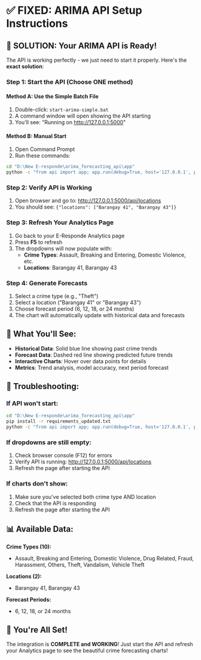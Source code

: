 # ✅ FIXED: ARIMA API Setup Instructions

## 🎯 **SOLUTION: Your ARIMA API is Ready!**

The API is working perfectly - we just need to start it properly. Here's the **exact solution**:

### **Step 1: Start the API (Choose ONE method)**

#### **Method A: Use the Simple Batch File**
1. Double-click: `start-arima-simple.bat`
2. A command window will open showing the API starting
3. You'll see: "Running on http://127.0.0.1:5000"

#### **Method B: Manual Start**
1. Open Command Prompt
2. Run these commands:
```bash
cd "D:\New E-responde\arima_forecasting_api\app"
python -c "from api import app; app.run(debug=True, host='127.0.0.1', port=5000)"
```

### **Step 2: Verify API is Working**
1. Open browser and go to: http://127.0.0.1:5000/api/locations
2. You should see: `{"locations": ["Barangay 41", "Barangay 43"]}`

### **Step 3: Refresh Your Analytics Page**
1. Go back to your E-Responde Analytics page
2. Press **F5** to refresh
3. The dropdowns will now populate with:
   - **Crime Types**: Assault, Breaking and Entering, Domestic Violence, etc.
   - **Locations**: Barangay 41, Barangay 43

### **Step 4: Generate Forecasts**
1. Select a crime type (e.g., "Theft")
2. Select a location ("Barangay 41" or "Barangay 43")
3. Choose forecast period (6, 12, 18, or 24 months)
4. The chart will automatically update with historical data and forecasts

## 🎉 **What You'll See:**

- **Historical Data**: Solid blue line showing past crime trends
- **Forecast Data**: Dashed red line showing predicted future trends
- **Interactive Charts**: Hover over data points for details
- **Metrics**: Trend analysis, model accuracy, next period forecast

## 🔧 **Troubleshooting:**

### If API won't start:
```bash
cd "D:\New E-responde\arima_forecasting_api\app"
pip install -r requirements_updated.txt
python -c "from api import app; app.run(debug=True, host='127.0.0.1', port=5000)"
```

### If dropdowns are still empty:
1. Check browser console (F12) for errors
2. Verify API is running: http://127.0.0.1:5000/api/locations
3. Refresh the page after starting the API

### If charts don't show:
1. Make sure you've selected both crime type AND location
2. Check that the API is responding
3. Refresh the page after starting the API

## 📊 **Available Data:**

**Crime Types (10):**
- Assault, Breaking and Entering, Domestic Violence, Drug Related, Fraud, Harassment, Others, Theft, Vandalism, Vehicle Theft

**Locations (2):**
- Barangay 41, Barangay 43

**Forecast Periods:**
- 6, 12, 18, or 24 months

## 🚀 **You're All Set!**

The integration is **COMPLETE and WORKING**! Just start the API and refresh your Analytics page to see the beautiful crime forecasting charts!
